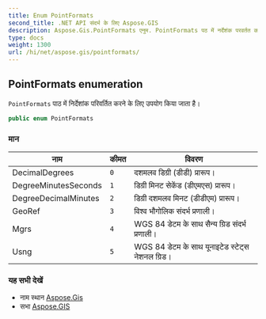 ```yaml
---
title: Enum PointFormats
second_title: .NET API संदर्भ के लिए Aspose.GIS
description: Aspose.Gis.PointFormats एनुम. PointFormats पठ में नर्देशंक परवर्तत करने के लए उपयग कय जत है
type: docs
weight: 1300
url: /hi/net/aspose.gis/pointformats/
---
```

## PointFormats enumeration

`PointFormats` पाठ में निर्देशांक परिवर्तित करने के लिए उपयोग किया जाता है।

```csharp
public enum PointFormats
```

### मान

| नाम | कीमत | विवरण |
| --- | --- | --- |
| DecimalDegrees | `0` | दशमलव डिग्री (डीडी) प्रारूप। |
| DegreeMinutesSeconds | `1` | डिग्री मिनट सेकेंड (डीएमएस) प्रारूप। |
| DegreeDecimalMinutes | `2` | डिग्री दशमलव मिनट (डीडीएम) प्रारूप। |
| GeoRef | `3` | विश्व भौगोलिक संदर्भ प्रणाली। |
| Mgrs | `4` | WGS 84 डेटम के साथ सैन्य ग्रिड संदर्भ प्रणाली। |
| Usng | `5` | WGS 84 डेटम के साथ यूनाइटेड स्टेट्स नेशनल ग्रिड। |

### यह सभी देखें

* नाम स्थान [Aspose.Gis](../../aspose.gis/)
* सभा [Aspose.GIS](../../)


